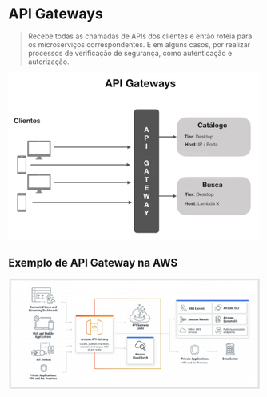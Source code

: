 # **API Gateways**

>   Recebe todas as chamadas de APIs dos clientes e então roteia para os microserviços correspondentes. E em alguns casos, por realizar processos de verificação de segurança, como autenticação e autorização.

![API Gateway](../assets/api-gateway.png)

## Exemplo de API Gateway na AWS

![API Gateway](../assets/api-gateway-aws.png)
